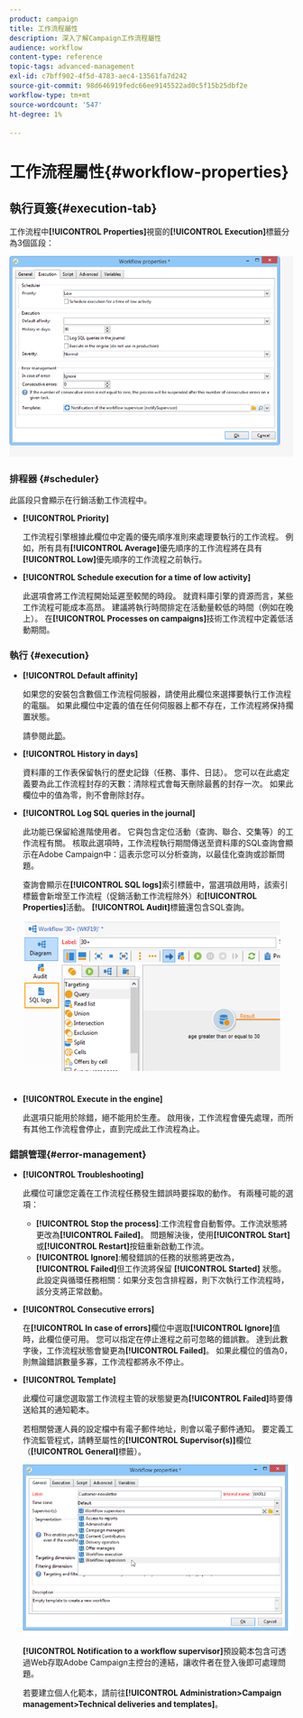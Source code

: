 ```yaml
---
product: campaign
title: 工作流程屬性
description: 深入了解Campaign工作流程屬性
audience: workflow
content-type: reference
topic-tags: advanced-management
exl-id: c7bff902-4f5d-4783-aec4-13561fa7d242
source-git-commit: 98d646919fedc66ee9145522ad0c5f15b25dbf2e
workflow-type: tm+mt
source-wordcount: '547'
ht-degree: 1%

---
```


# 工作流程屬性{#workflow-properties}

## 執行頁簽{#execution-tab}

工作流程中&#x200B;**[!UICONTROL Properties]**&#x200B;視窗的&#x200B;**[!UICONTROL Execution]**&#x200B;標籤分為3個區段：

![](assets/wf_execution_tab.png)

### 排程器 {#scheduler}

此區段只會顯示在行銷活動工作流程中。

* **[!UICONTROL Priority]**

   工作流程引擎根據此欄位中定義的優先順序准則來處理要執行的工作流程。 例如，所有具有&#x200B;**[!UICONTROL Average]**&#x200B;優先順序的工作流程將在具有&#x200B;**[!UICONTROL Low]**&#x200B;優先順序的工作流程之前執行。

* **[!UICONTROL Schedule execution for a time of low activity]**

   此選項會將工作流程開始延遲至較閒的時段。 就資料庫引擎的資源而言，某些工作流程可能成本高昂。 建議將執行時間排定在活動量較低的時間（例如在晚上）。 在&#x200B;**[!UICONTROL Processes on campaigns]**&#x200B;技術工作流程中定義低活動期間。

### 執行 {#execution}

* **[!UICONTROL Default affinity]**

   如果您的安裝包含數個工作流程伺服器，請使用此欄位來選擇要執行工作流程的電腦。 如果此欄位中定義的值在任何伺服器上都不存在，工作流程將保持擱置狀態。

   請參閱此[節](../../installation/using/configuring-campaign-server.md#high-availability-workflows-and-affinities)。

* **[!UICONTROL History in days]**

   資料庫的工作表保留執行的歷史記錄（任務、事件、日誌）。 您可以在此處定義要為此工作流程封存的天數：清除程式會每天刪除最舊的封存一次。 如果此欄位中的值為零，則不會刪除封存。

* **[!UICONTROL Log SQL queries in the journal]**

   此功能已保留給進階使用者。 它與包含定位活動（查詢、聯合、交集等）的工作流程有關。 核取此選項時，工作流程執行期間傳送至資料庫的SQL查詢會顯示在Adobe Campaign中：這表示您可以分析查詢，以最佳化查詢或診斷問題。

   查詢會顯示在&#x200B;**[!UICONTROL SQL logs]**&#x200B;索引標籤中，當選項啟用時，該索引標籤會新增至工作流程（促銷活動工作流程除外）和&#x200B;**[!UICONTROL Properties]**&#x200B;活動。 **[!UICONTROL Audit]**&#x200B;標籤還包含SQL查詢。

   ![](assets/wf_tab_log_sql.png)

* **[!UICONTROL Execute in the engine]**

   此選項只能用於除錯，絕不能用於生產。 啟用後，工作流程會優先處理，而所有其他工作流程會停止，直到完成此工作流程為止。

### 錯誤管理{#error-management}

* **[!UICONTROL Troubleshooting]**

   此欄位可讓您定義在工作流程任務發生錯誤時要採取的動作。 有兩種可能的選項：

   * **[!UICONTROL Stop the process]**:工作流程會自動暫停。工作流狀態將更改為&#x200B;**[!UICONTROL Failed]**。 問題解決後，使用&#x200B;**[!UICONTROL Start]**&#x200B;或&#x200B;**[!UICONTROL Restart]**&#x200B;按鈕重新啟動工作流。
   * **[!UICONTROL Ignore]**:觸發錯誤的任務的狀態將更改為， **[!UICONTROL Failed]**&#x200B;但工作流將保留 **[!UICONTROL Started]** 狀態。此設定與循環任務相關：如果分支包含排程器，則下次執行工作流程時，該分支將正常啟動。

* **[!UICONTROL Consecutive errors]**

   在&#x200B;**[!UICONTROL In case of errors]**&#x200B;欄位中選取&#x200B;**[!UICONTROL Ignore]**&#x200B;值時，此欄位便可用。 您可以指定在停止進程之前可忽略的錯誤數。 達到此數字後，工作流程狀態會變更為&#x200B;**[!UICONTROL Failed]**。 如果此欄位的值為0，則無論錯誤數量多寡，工作流程都將永不停止。

* **[!UICONTROL Template]**

   此欄位可讓您選取當工作流程主管的狀態變更為&#x200B;**[!UICONTROL Failed]**&#x200B;時要傳送給其的通知範本。

   若相關營運人員的設定檔中有電子郵件地址，則會以電子郵件通知。 要定義工作流監管程式，請轉至屬性的&#x200B;**[!UICONTROL Supervisor(s)]**&#x200B;欄位（**[!UICONTROL General]**&#x200B;標籤）。

   ![](assets/wf-properties_select-supervisors.png)

   **[!UICONTROL Notification to a workflow supervisor]**&#x200B;預設範本包含可透過Web存取Adobe Campaign主控台的連結，讓收件者在登入後即可處理問題。

   若要建立個人化範本，請前往&#x200B;**[!UICONTROL Administration>Campaign management>Technical deliveries and templates]**。
